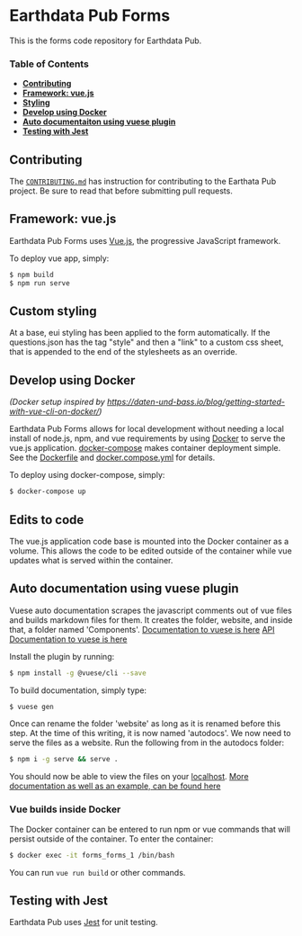 # Earthdata Pub Forms

This is the forms code repository for Earthdata Pub.

### Table of Contents

- **[Contributing](#contributing)**
- **[Framework: vue.js](#framework-vuejs)**
- **[Styling](#Custom-styling)**
- **[Develop using Docker](#develop-using-docker)**
- **[Auto documentaiton using vuese plugin](#Auto-documentation-using-vuese-plugin)**
- **[Testing with Jest](#testing-with-jest)**

## Contributing

The [`CONTRIBUTING.md`](./CONTRIBUTING.md) has instruction for contributing to the Earthata Pub project. Be sure to read that before submitting pull requests.

## Framework: vue.js

Earthdata Pub Forms uses [Vue.js](https://vuejs.org/), the progressive JavaScript framework.

To deploy vue app, simply:

```bash
$ npm build
$ npm run serve
```

## Custom styling

At a base, eui styling has been applied to the form automatically.  If the questions.json has the tag "style" and then a "link" to a custom css sheet, that is appended to the end of the stylesheets as an override.

## Develop using Docker

_(Docker setup inspired by https://daten-und-bass.io/blog/getting-started-with-vue-cli-on-docker/)_

Earthdata Pub Forms allows for local development without needing a local install of node.js, npm, and vue requirements by using [Docker](https://docs.docker.com/) to serve the vue.js application. [docker-compose](https://docs.docker.com/compose/) makes container deployment simple. See the [Dockerfile](./Dockerfile) and [docker.compose.yml](./docker-compose.yml) for details.

To deploy using docker-compose, simply:

```bash
$ docker-compose up
```

## Edits to code

The vue.js application code base is mounted into the Docker container as a volume. This allows the code to be edited outside of the container while vue updates what is served within the container.

## Auto documentation using vuese plugin

Vuese auto documentation scrapes the javascript comments out of vue files and builds markdown files for them.  It creates the folder, website, and inside that, a folder named 'Components'.
[Documentation to vuese is here](https://dev.to/berniwittmann/quick--easy-documentation-generation-for-vuejs-components-7k6)
[API Documentation to vuese is here](https://vuese.org/)

Install the plugin by running:

```bash
$ npm install -g @vuese/cli --save
```

To build documentation, simply type:

```bash
$ vuese gen
```

Once can rename the folder 'website' as long as it is renamed before this step.  At the time of this writing, it is now named 'autodocs'.  We now need to serve the files as a website.  Run the following from in the autodocs folder:

```bash
$ npm i -g serve && serve .
```

You should now be able to view the files on your [localhost](http://localhost:5000).
[More documentation as well as an example, can be found here](https://docute.org/)

### Vue builds inside Docker

The Docker container can be entered to run npm or vue commands that will persist outside of the container. To enter the container:

```bash
$ docker exec -it forms_forms_1 /bin/bash
```

You can run `vue run build` or other commands.

## Testing with Jest

Earthdata Pub uses [Jest](https://jestjs.io/) for unit testing.